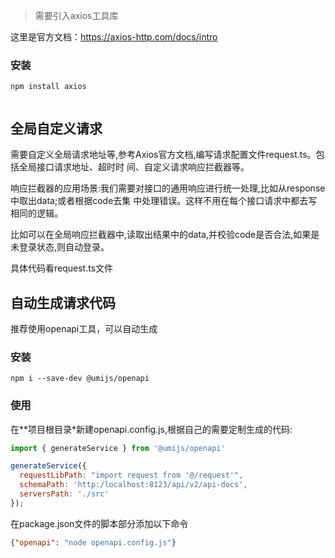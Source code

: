 > 需要引入axios工具库

这里是官方文档：https://axios-http.com/docs/intro

### 安装

```shell
npm install axios


```

## 全局自定义请求

需要自定义全局请求地址等,参考Axios官方文档,编写请求配置文件request.ts。包括全局接口请求地址、超时时
间、自定义请求响应拦截器等。

响应拦截器的应用场景:我们需要对接口的通用响应进行统一处理,比如从response中取出data;或者根据code去集
中处理错误。这样不用在每个接口请求中都去写相同的逻辑。

比如可以在全局响应拦截器中,读取出结果中的data,并校验code是否合法,如果是未登录状态,则自动登录。

具体代码看request.ts文件

## 自动生成请求代码

推荐使用openapi工具，可以自动生成

### 安装

```shell
npm i --save-dev @umijs/openapi

```

### 使用
在**项目根目录*新建openapi.config.js,根据自己的需要定制生成的代码:
```js
import { generateService } from '@umijs/openapi'

generateService({
  requestLibPath: "import request from '@/request'",
  schemaPath: 'http:/localhost:8123/api/v2/api-docs',
  serversPath: './src'
});


```

在package.json文件的脚本部分添加以下命令
```json
{"openapi": "node openapi.config.js"}
```